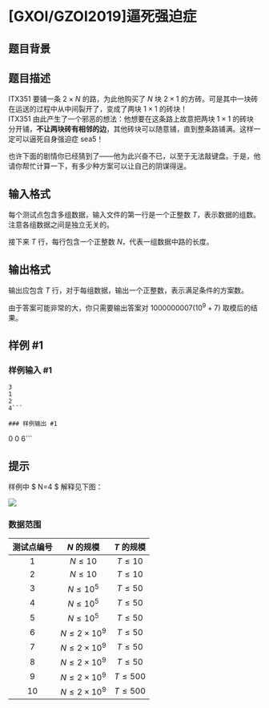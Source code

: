# [GXOI/GZOI2019]逼死强迫症

## 题目背景



## 题目描述

ITX351 要铺一条 $2 \times N$ 的路，为此他购买了 $N$ 块 $2 \times 1$ 的方砖。可是其中一块砖在运送的过程中从中间裂开了，变成了两块 $1 \times 1$ 的砖块！  
ITX351 由此产生了一个邪恶的想法：他想要在这条路上故意把两块 $1 \times 1$ 的砖块分开铺，**不让两块砖有相邻的边**，其他砖块可以随意铺，直到整条路铺满。这样一定可以逼死自身强迫症 sea5！

也许下面的剧情你已经猜到了——他为此兴奋不已，以至于无法敲键盘。于是，他请你帮忙计算一下，有多少种方案可以让自己的阴谋得逞。

## 输入格式

每个测试点包含多组数据，输入文件的第一行是一个正整数 $T$，表示数据的组数。注意各组数据之间是独立无关的。

接下来 $T$ 行，每行包含一个正整数 $N$，代表一组数据中路的长度。

## 输出格式

输出应包含 $T$ 行，对于每组数据，输出一个正整数，表示满足条件的方案数。

由于答案可能非常的大，你只需要输出答案对 $1000000007 (10^9 + 7)$ 取模后的结果。

## 样例 #1

### 样例输入 #1
```
3
1
2
4```

### 样例输出 #1

```
0
0
6```

## 提示

样例中 $ N=4 $ 解释见下图：

![](https://cdn.luogu.com.cn/upload/pic/56734.png)

### 数据范围

|测试点编号|$N$ 的规模|$T$ 的规模|
|:-:|:-:|:-:|
|$1$|$N \le 10$|$T \le 10$|
|$2$|$N \le 10$|$T \le 10$|
|$3$|$N \le 10^5$|$T \le 50$|
|$4$|$N \le 10^5$|$T \le 50$|
|$5$|$N \le 10^5$|$T \le 50$|
|$6$|$N \le 2 \times 10^9$|$T \le 50$|
|$7$|$N \le 2 \times 10^9$|$T \le 50$|
|$8$|$N \le 2 \times 10^9$|$T \le 50$|
|$9$|$N \le 2 \times 10^9$|$T \le 500$|
|$10$|$N \le 2 \times 10^9$|$T \le 500$|
